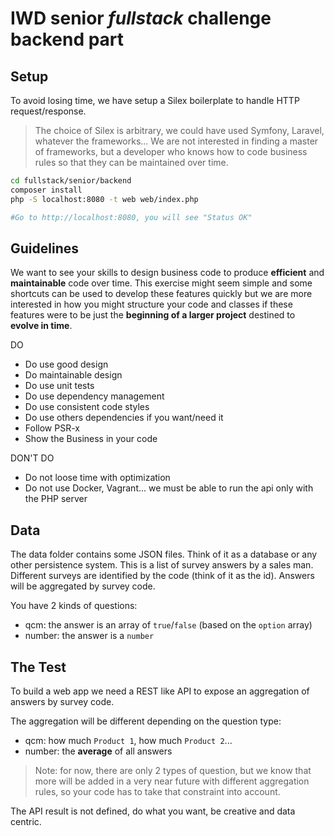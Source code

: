 # IWD senior *fullstack* challenge backend part

## Setup

To avoid losing time, we have setup a Silex boilerplate to handle HTTP request/response.

> The choice of Silex is arbitrary, we could have used Symfony, Laravel,
> whatever the frameworks... We are not interested in finding a master of
> frameworks, but a developer who knows how to code business rules so that they
> can be maintained over time.

```bash
cd fullstack/senior/backend
composer install
php -S localhost:8080 -t web web/index.php

#Go to http://localhost:8080, you will see "Status OK"
```

## Guidelines

We want to see your skills to design business code to produce **efficient** and
**maintainable** code over time. This exercise might seem simple and some
shortcuts can be used to develop these features quickly but we are more
interested in how you might structure your code and classes if these features
were to be just the **beginning of a larger project** destined to **evolve in
time**.

DO
* Do use good design
* Do maintainable design
* Do use unit tests
* Do use dependency management
* Do use consistent code styles
* Do use others dependencies if you want/need it
* Follow PSR-x
* Show the Business in your code

DON'T DO
* Do not loose time with optimization
* Do not use Docker, Vagrant... we must be able to run the api only with the PHP server

## Data

The data folder contains some JSON files. Think of it as a database or any other
persistence system. This is a list of survey answers by a sales man. Different
surveys are identified by the code (think of it as the id). Answers will be
aggregated by survey code.

You have 2 kinds of questions:

* qcm: the answer is an array of `true`/`false` (based on the `option` array)
* number: the answer is a `number`

## The Test

To build a web app we need a REST like API to expose an aggregation of answers
by survey code.

The aggregation will be different depending on the question type:

* qcm: how much `Product 1`, how much `Product 2`...
* number: the **average** of all answers

> Note: for now, there are only 2 types of question, but we know that more will
> be added in a very near future with different aggregation rules, so your code
> has to take that constraint into account.

The API result is not defined, do what you want, be creative and data centric.
